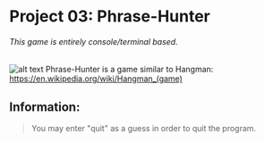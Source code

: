 # Project 03: Phrase-Hunter
###### *This game is entirely console/terminal based.*


![alt text](https://i.ibb.co/ZxrdvcP/p3.png)
Phrase-Hunter is a game similar to Hangman: https://en.wikipedia.org/wiki/Hangman_(game)

## Information:
>You may enter "quit" as a guess in order to quit the program.
